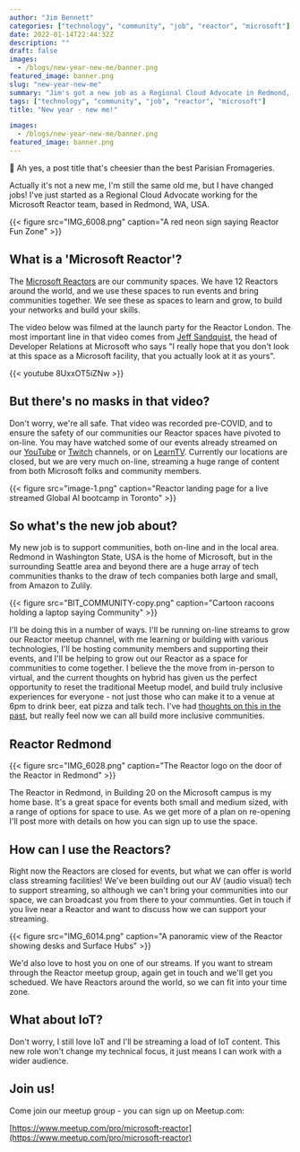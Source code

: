 ```yaml
---
author: "Jim Bennett"
categories: ["technology", "community", "job", "reactor", "microsoft"]
date: 2022-01-14T22:44:32Z
description: ""
draft: false
images:
  - /blogs/new-year-new-me/banner.png
featured_image: banner.png
slug: "new-year-new-me"
summary: "Jim's got a new job as a Regional Cloud Advocate in Redmond, Washington."
tags: ["technology", "community", "job", "reactor", "microsoft"]
title: "New year - new me!"

images:
  - /blogs/new-year-new-me/banner.png
featured_image: banner.png
---
```



🧀 Ah yes, a post title that's cheesier than the best Parisian Fromageries.

Actually it's not a new me, I'm still the same old me, but I have changed jobs! I've just started as a Regional Cloud Advocate working for the Microsoft Reactor team, based in Redmond, WA, USA.

{{< figure src="IMG_6008.png" caption="A red neon sign saying Reactor Fun Zone" >}}

## What is a 'Microsoft Reactor'?

The [Microsoft Reactors](https://developer.microsoft.com/reactor/?WT.mc_id=academic-0000-jabenn) are our community spaces. We have 12 Reactors around the world, and we use these spaces to run events and bring communities together. We see these as spaces to learn and grow, to build your networks and build your skills.

The video below was filmed at the launch party for the Reactor London. The most important line in that video comes from [Jeff Sandquist](https://twitter.com/jeffsand), the head of Developer Relations at Microsoft who says "I really hope that you don't look at this space as a Microsoft facility, that you actually look at it as yours".

{{< youtube 8UxxOT5iZNw >}}

## But there's no masks in that video?

Don't worry, we're all safe. That video was recorded pre-COVID, and to ensure the safety of our communities our Reactor spaces have pivoted to on-line. You may have watched some of our events already streamed on our [YouTube](https://www.youtube.com/channel/UCkm6luGCS3hD25jcEhvRMIA/playlists) or [Twitch](https://www.twitch.tv/microsoftdeveloper) channels, or on [LearnTV](https://docs.microsoft.com/learn/tv/?WT.mc_id=academic-0000-jabenn). Currently our locations are closed, but we are very much on-line, streaming a huge range of content from both Microsoft folks and community members.

{{< figure src="image-1.png" caption="Reactor landing page for a live streamed Global AI bootcamp in Toronto" >}}

## So what's the new job about?

My new job is to support communities, both on-line and in the local area. Redmond in Washington State, USA is the home of Microsoft, but in the surrounding Seattle area and beyond there are a huge array of tech communities thanks to the draw of tech companies both large and small, from Amazon to Zulily.

{{< figure src="BIT_COMMUNITY-copy.png" caption="Cartoon racoons holding a laptop saying Community" >}}

I'll be doing this in a number of ways. I'll be running on-line streams to grow our Reactor meetup channel, with me learning or building with various technologies, I'll be hosting community members and supporting their events, and I'll be helping to grow out our Reactor as a space for communities to come together. I believe the the move from in-person to virtual, and the current thoughts on hybrid has given us the perfect opportunity to reset the traditional Meetup model, and build truly inclusive experiences for everyone - not just those who can make it to a venue at 6pm to drink beer, eat pizza and talk tech. I've had [thoughts on this in the past](https://github.com/jimbobbennett/MakingMeetupsMoreAccessible), but really feel now we can all build more inclusive communities.

## Reactor Redmond

{{< figure src="IMG_6028.png" caption="The Reactor logo on the door of the Reactor in Redmond" >}}

The Reactor in Redmond, in Building 20 on the Microsoft campus is my home base. It's a great space for events both small and medium sized, with a range of options for space to use. As we get more of a plan on re-opening I'll post more with details on how you can sign up to use the space.

## How can I use the Reactors?

Right now the Reactors are closed for events, but what we can offer is world class streaming facilities! We've been building out our AV (audio visual) tech to support streaming, so although we can't bring your communities into our space, we can broadcast you from there to your communties. Get in touch if you live near a Reactor and want to discuss how we can support your streaming.

{{< figure src="IMG_6014.png" caption="A panoramic view of the Reactor showing desks and Surface Hubs" >}}

We'd also love to host you on one of our streams. If you want to stream through the Reactor meetup group, again get in touch and we'll get you schedued. We have Reactors around the world, so we can fit into your time zone.

## What about IoT?

Don't worry, I still love IoT and I'll be streaming a load of IoT content. This new role won't change my technical focus, it just means I can work with a wider audience.

## Join us!

Come join our meetup group - you can sign up on Meetup.com:

[https://www.meetup.com/pro/microsoft-reactor](https://www.meetup.com/pro/microsoft-reactor)





